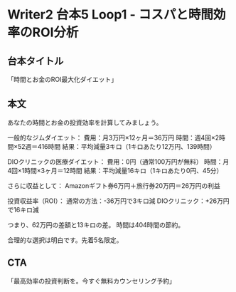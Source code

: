 # Writer2 台本5 Loop1 - コスパと時間効率のROI分析

## 台本タイトル
「時間とお金のROI最大化ダイエット」

## 本文

あなたの時間とお金の投資効率を計算してみましょう。

一般的なジムダイエット：
費用：月3万円×12ヶ月＝36万円
時間：週4回×2時間×52週＝416時間
結果：平均減量3キロ（1キロあたり12万円、139時間）

DIOクリニックの医療ダイエット：
費用：0円（通常100万円が無料）
時間：月4回×1時間×3ヶ月＝12時間
結果：平均減量16キロ（1キロあたり0円、45分）

さらに収益として：
Amazonギフト券6万円＋旅行券20万円＝26万円の利益

投資収益率（ROI）：
通常の方法：-36万円で3キロ減
DIOクリニック：+26万円で16キロ減

つまり、62万円の差額と13キロの差。
時間は404時間の節約。

合理的な選択は明白です。先着5名限定。

## CTA
「最高効率の投資判断を。今すぐ無料カウンセリング予約」